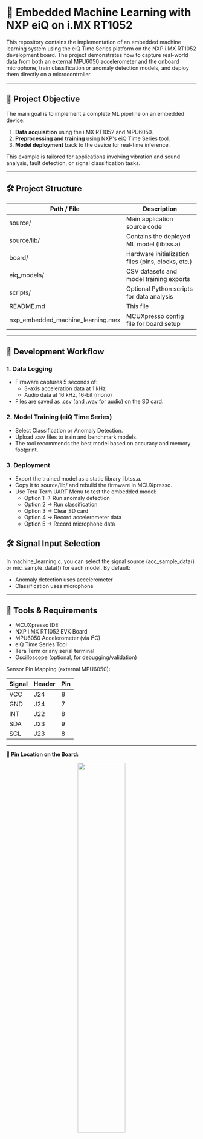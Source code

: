 
# 🤖 Embedded Machine Learning with NXP eiQ on i.MX RT1052

This repository contains the implementation of an embedded machine learning system using the eiQ Time Series platform on the NXP i.MX RT1052 development board. The project demonstrates how to capture real-world data from both an external MPU6050 accelerometer and the onboard microphone, train classification or anomaly detection models, and deploy them directly on a microcontroller.

---

## 🧠 Project Objective

The main goal is to implement a complete ML pipeline on an embedded device:

1. **Data acquisition** using the i.MX RT1052 and MPU6050.
2. **Preprocessing and training** using NXP's eiQ Time Series tool.
3. **Model deployment** back to the device for real-time inference.

This example is tailored for applications involving vibration and sound analysis, fault detection, or signal classification tasks.

---

## 🛠️ Project Structure

Path / File                      | Description
----------------------------------|---------------------------------------------------
source/                           | Main application source code
source/lib/                       | Contains the deployed ML model (libtss.a)
board/                            | Hardware initialization files (pins, clocks, etc.)
eiq_models/                       | CSV datasets and model training exports
scripts/                          | Optional Python scripts for data analysis
README.md                         | This file
nxp_embedded_machine_learning.mex | MCUXpresso config file for board setup

---

## 🧪 Development Workflow

### 1. Data Logging
- Firmware captures 5 seconds of:
  - 3-axis acceleration data at 1 kHz
  - Audio data at 16 kHz, 16-bit (mono)
- Files are saved as .csv (and .wav for audio) on the SD card.

### 2. Model Training (eiQ Time Series)
- Select Classification or Anomaly Detection.
- Upload .csv files to train and benchmark models.
- The tool recommends the best model based on accuracy and memory footprint.

### 3. Deployment
- Export the trained model as a static library libtss.a.
- Copy it to source/lib/ and rebuild the firmware in MCUXpresso.
- Use Tera Term UART Menu to test the embedded model:
  - Option 1 → Run anomaly detection
  - Option 2 → Run classification
  - Option 3 → Clear SD card
  - Option 4 → Record accelerometer data
  - Option 5 → Record microphone data

## 🛠️ Signal Input Selection
In machine_learning.c, you can select the signal source (acc_sample_data() or mic_sample_data()) for each model. By default:
- Anomaly detection uses accelerometer
- Classification uses microphone

---

## 🔧 Tools & Requirements

- MCUXpresso IDE
- NXP i.MX RT1052 EVK Board
- MPU6050 Accelerometer (via I²C)
- eiQ Time Series Tool
- Tera Term or any serial terminal
- Oscilloscope (optional, for debugging/validation)

Sensor Pin Mapping (external MPU6050):

Signal | Header | Pin
-------|--------|----
VCC    | J24    | 8
GND    | J24    | 7
INT    | J22    | 8
SDA    | J23    | 9
SCL    | J23    | 8

---

**📍 Pin Location on the Board:**  
<p align="center">
  <img src="https://github.com/jvmreis/nxp_embedded_machine_learning/blob/develop/documents/hardware_pin_out.png" width="50%">
</p>

---

## 🚀 How to Run

1. Clone the repo:

```bash
git clone https://github.com/jvmreis/nxp_embedded_machine_learning.git
```   

2. Open in MCUXpresso:
   File > Import Project from File System

3. Place your trained libtss.a in source/lib/

4. Configure the project to link the precompiled libtss.a library:
 - The libtss.a file generated during the Deployment phase in eiQ Time Series
 must be correctly linked into your firmware project. Follow the steps below:
 - Right-click on the project in the Project Explorer, then select Properties.
 - Navigate to:
C/C++ Build > Settings > MCU Linker > Libraries
 - In "Libraries (-l)", add: libtss (without the .a extension and without the ~lib prefix):
```bash
tss
``` 
 - In "Library search path (-L)", add:
```bash
${workspace_loc:/${ProjName}/source/lib}
```


5. Build and flash the firmware.

6. Connect via Tera Term @ 115200 baud:

   1. Anomaly detection embedded Machine Learning Model
   2. Classification embedded Machine Learning Model
   3. Exclude files
   4. Record to SDcard Ext Accelerometer Data
   5. Record to SDcard Microphone Data
   6. Quit

---

## 📊 Example Output

1. Real-time results are shown via the UART terminal. For example:

- Anomaly detection:
- anomaly detection 0.954  // 95.4% match to learned pattern

2. Classification (microphone):
- class[0] 0.0 class[1] 0.0 class[2] 1.0 class[3] 0.0 class[4] 0.0

## 🎯 Default Classification Model Frequencies:
- class[0] → 4000 Hz
- class[1] → 2000 Hz
- class[2] → 1780 Hz
- class[3] → 860 Hz
- class[4] → 244 Hz

---

## 📖 Documentation

A full technical lab report is available in PDF and Markdown formats, including:
- **[eiQ time series guide ](https://github.com/jvmreis/nxp_embedded_machine_learning/blob/main/documents/Embedded%20Machine%20Learning%20Implementation%20Using%20eiQ.pdf)**
- **[Schematic diagrams ](https://github.com/jvmreis/nxp_interrupt_lesson/blob/main/documents/imxrt1050evkb_schematic.pdf)**
- **[MPU-6050 Register Map](https://invensense.tdk.com/wp-content/uploads/2015/02/MPU-6000-Register-Map1.pdf)**
---

## 📄 License

This project is licensed for **educational purposes only**.